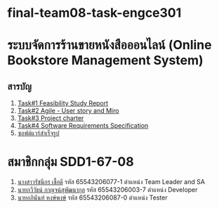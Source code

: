 # final-team08-task-engce301
# ระบบจัดการร้านขายหนังสือออนไลน์ (Online Bookstore Management System)

## สารบัญ
1. [Task#1 Feasibility Study Report](https://github.com/lookplarcnk/final-team08-task-engce301/tree/main/Task%231-Feasibility%20Study%20Repor)
2. [Task#2 Agile - User story and Miro](https://github.com/lookplarcnk/final-team08-task-engce301/tree/main/Task%232%20Agile%20-%20User%20story%20and%20Miro)
3. [Task#3 Project charter](https://github.com/lookplarcnk/final-team08-task-engce301/tree/main/Task%233%20Project%20charter)
4. [Task#4 Software Requirements Specification](https://github.com/lookplarcnk/final-team08-task-engce301/tree/main/Task%234%20Software%20Requirements%20Specification)
5. [ซอฟต์แวร์สำเร็จรูป](https://github.com/lookplarcnk/final-team08-task-engce301/tree/main/%E0%B8%8B%E0%B8%AD%E0%B8%9F%E0%B8%95%E0%B9%8C%E0%B9%81%E0%B8%A7%E0%B8%A3%E0%B9%8C%E0%B8%AA%E0%B8%B3%E0%B9%80%E0%B8%A3%E0%B9%87%E0%B8%88%E0%B8%A3%E0%B8%B9%E0%B8%9B)

# สมาชิกกลุ่ม SDD1-67-08
1. [นางสาวรัชนีกร เชื้อดี](https://github.com/lookplarcnk/) รหัส 65543206077-1 ตำแหน่ง Team Leader and SA
2. [นายกวีวัธน์ กาญจน์สุพัฒนากุล](https://github.com/CallMeKaweewat) รหัส 65543206003-7 ตำแหน่ง Developer
3. [นายอภินันท์ หงษ์พงษ์](https://github.com/AphinanHongpong) รหัส 65543206087-0 ตำแหน่ง Tester
